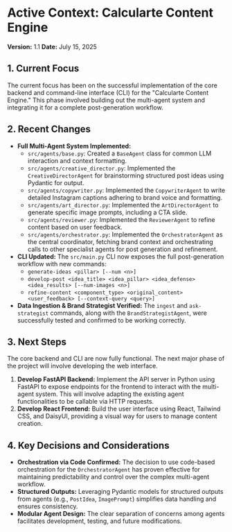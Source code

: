 # Active Context: Calcularte Content Engine

**Version:** 1.1
**Date:** July 15, 2025

## 1. Current Focus

The current focus has been on the successful implementation of the core backend and command-line interface (CLI) for the "Calcularte Content Engine." This phase involved building out the multi-agent system and integrating it for a complete post-generation workflow.

## 2. Recent Changes

*   **Full Multi-Agent System Implemented:**
    *   `src/agents/base.py`: Created a `BaseAgent` class for common LLM interaction and context formatting.
    *   `src/agents/creative_director.py`: Implemented the `CreativeDirectorAgent` for brainstorming structured post ideas using Pydantic for output.
    *   `src/agents/copywriter.py`: Implemented the `CopywriterAgent` to write detailed Instagram captions adhering to brand voice and formatting.
    *   `src/agents/art_director.py`: Implemented the `ArtDirectorAgent` to generate specific image prompts, including a CTA slide.
    *   `src/agents/reviewer.py`: Implemented the `ReviewerAgent` to refine content based on user feedback.
    *   `src/agents/orchestrator.py`: Implemented the `OrchestratorAgent` as the central coordinator, fetching brand context and orchestrating calls to other specialist agents for post generation and refinement.
*   **CLI Updated:** The `src/main.py` CLI now exposes the full post-generation workflow with new commands:
    *   `generate-ideas <pillar> [--num <n>]`
    *   `develop-post <idea_title> <idea_pillar> <idea_defense> <idea_results> [--num-images <n>]`
    *   `refine-content <component_type> <original_content> <user_feedback> [--context-query <query>]`
*   **Data Ingestion & Brand Strategist Verified:** The `ingest` and `ask-strategist` commands, along with the `BrandStrategistAgent`, were successfully tested and confirmed to be working correctly.

## 3. Next Steps

The core backend and CLI are now fully functional. The next major phase of the project will involve developing the web interface.

1.  **Develop FastAPI Backend:** Implement the API server in Python using FastAPI to expose endpoints for the frontend to interact with the multi-agent system. This will involve adapting the existing agent functionalities to be callable via HTTP requests.
2.  **Develop React Frontend:** Build the user interface using React, Tailwind CSS, and DaisyUI, providing a visual way for users to manage content creation.

## 4. Key Decisions and Considerations

*   **Orchestration via Code Confirmed:** The decision to use code-based orchestration for the `OrchestratorAgent` has proven effective for maintaining predictability and control over the complex multi-agent workflow.
*   **Structured Outputs:** Leveraging Pydantic models for structured outputs from agents (e.g., `PostIdea`, `ImagePrompt`) simplifies data handling and ensures consistency.
*   **Modular Agent Design:** The clear separation of concerns among agents facilitates development, testing, and future modifications.
